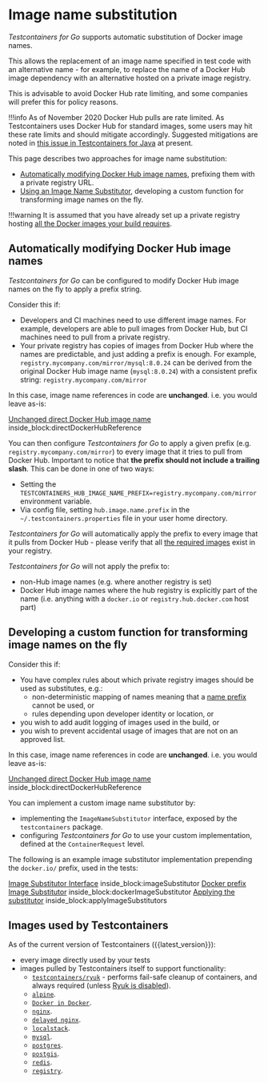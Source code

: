 # Image name substitution

_Testcontainers for Go_ supports automatic substitution of Docker image names.

This allows the replacement of an image name specified in test code with an alternative name - for example, to replace the 
name of a Docker Hub image dependency with an alternative hosted on a private image registry.

This is advisable to avoid Docker Hub rate limiting, and some companies will prefer this for policy reasons.

!!!info
    As of November 2020 Docker Hub pulls are rate limited. As Testcontainers uses Docker Hub for standard images, some users may hit these rate limits and should mitigate accordingly. Suggested mitigations are noted in [this issue in Testcontainers for Java](https://github.com/testcontainers/testcontainers-java/issues/3099) at present.

This page describes two approaches for image name substitution:

* [Automatically modifying Docker Hub image names](#automatically-modifying-docker-hub-image-names), prefixing them with a private registry URL.
* [Using an Image Name Substitutor](#developing-a-custom-function-for-transforming-image-names-on-the-fly), developing a custom function for transforming image names on the fly.

!!!warning
    It is assumed that you have already set up a private registry hosting [all the Docker images your build requires](../supported_docker_environment/image_registry_rate_limiting.md#which-images-are-used-by-testcontainers).

## Automatically modifying Docker Hub image names

_Testcontainers for Go_ can be configured to modify Docker Hub image names on the fly to apply a prefix string.

Consider this if:

* Developers and CI machines need to use different image names. For example, developers are able to pull images from Docker Hub, but CI machines need to pull from a private registry.
* Your private registry has copies of images from Docker Hub where the names are predictable, and just adding a prefix is enough. 
  For example, `registry.mycompany.com/mirror/mysql:8.0.24` can be derived from the original Docker Hub image name (`mysql:8.0.24`) with a consistent prefix string: `registry.mycompany.com/mirror`

In this case, image name references in code are **unchanged**.
i.e. you would leave as-is:

<!--codeinclude--> 
[Unchanged direct Docker Hub image name](../../container_test.go) inside_block:directDockerHubReference
<!--/codeinclude-->

You can then configure _Testcontainers for Go_ to apply a given prefix (e.g. `registry.mycompany.com/mirror`) to every image that it tries to pull from Docker Hub. Important to notice that **the prefix should not include a trailing slash**. This can be done in one of two ways:

* Setting the `TESTCONTAINERS_HUB_IMAGE_NAME_PREFIX=registry.mycompany.com/mirror` environment variable.
* Via config file, setting `hub.image.name.prefix` in the `~/.testcontainers.properties` file in your user home directory.
    
_Testcontainers for Go_ will automatically apply the prefix to every image that it pulls from Docker Hub - please verify that all [the required images](#images-used-by-testcontainers) exist in your registry.

_Testcontainers for Go_ will not apply the prefix to:

* non-Hub image names (e.g. where another registry is set)
* Docker Hub image names where the hub registry is explicitly part of the name (i.e. anything with a `docker.io` or `registry.hub.docker.com` host part)

## Developing a custom function for transforming image names on the fly

Consider this if:

* You have complex rules about which private registry images should be used as substitutes, e.g.:
    * non-deterministic mapping of names meaning that a [name prefix](#automatically-modifying-docker-hub-image-names) cannot be used, or
    * rules depending upon developer identity or location, or
* you wish to add audit logging of images used in the build, or
* you wish to prevent accidental usage of images that are not on an approved list.

In this case, image name references in code are **unchanged**. i.e. you would leave as-is:

<!--codeinclude--> 
[Unchanged direct Docker Hub image name](../../container_test.go) inside_block:directDockerHubReference
<!--/codeinclude-->

You can implement a custom image name substitutor by:

* implementing the `ImageNameSubstitutor` interface, exposed by the `testcontainers` package.
* configuring _Testcontainers for Go_ to use your custom implementation, defined at the `ContainerRequest` level.

The following is an example image substitutor implementation prepending the `docker.io/` prefix, used in the tests:

<!--codeinclude-->
[Image Substitutor Interface](../../options.go) inside_block:imageSubstitutor
[Docker prefix Image Substitutor](../../container_test.go) inside_block:dockerImageSubstitutor
[Applying the substitutor](../../container_test.go) inside_block:applyImageSubstitutors
<!--/codeinclude-->

## Images used by Testcontainers

As of the current version of Testcontainers ({{latest_version}}):

* every image directly used by your tests
* images pulled by Testcontainers itself to support functionality:
    * [`testcontainers/ryuk`](https://hub.docker.com/r/testcontainers/ryuk) - performs fail-safe cleanup of containers, and always required (unless [Ryuk is disabled](./configuration.md#customizing-ryuk-the-resource-reaper)).
    * [`alpine`](https://hub.docker.com/r/_/alpine).
    * [`Docker in Docker`](https://hub.docker.com/_/docker).
    * [`nginx`](https://hub.docker.com/r/_/nginx).
    * [`delayed nginx`](https://hub.docker.com/r/menedev/delayed-nginx).
    * [`localstack`](https://hub.docker.com/r/localstack/localstack).
    * [`mysql`](https://hub.docker.com/r/_/mysql).
    * [`postgres`](https://hub.docker.com/r/_/postgres).
    * [`postgis`](https://hub.docker.com/r/postgis/postgis).
    * [`redis`](https://hub.docker.com/r/_/redis).
    * [`registry`](https://hub.docker.com/r/_/registry).

